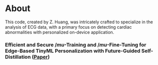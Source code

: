# About
This code, created by Z. Huang, was intricately crafted to specialize in the analysis of ECG data, with a primary focus on detecting cardiac abnormalities with personalized on-device application.

### Efficient and Secure $/mu$-Training and $/mu$-Fine-Tuning for Edge-Based TinyML Personalization with Future-Guided Self-Distillation ([Paper](https://doi.org/10.1101/2025.01.30.25321374))

